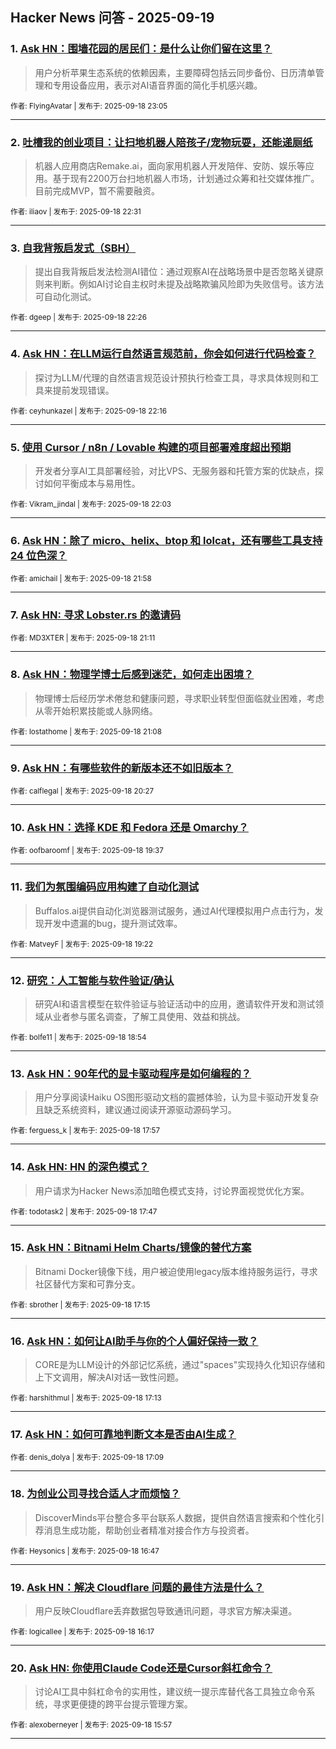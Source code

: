 ## Hacker News 问答 - 2025-09-19


### 1. [Ask HN：围墙花园的居民们：是什么让你们留在这里？](https://news.ycombinator.com/item?id=45296090)
> 用户分析苹果生态系统的依赖因素，主要障碍包括云同步备份、日历清单管理和专用设备应用，表示对AI语音界面的简化手机感兴趣。

<sub>作者: FlyingAvatar | 发布于: 2025-09-18 23:05</sub>

---

### 2. [吐槽我的创业项目：让扫地机器人陪孩子/宠物玩耍，还能递厕纸](https://news.ycombinator.com/item?id=45295826)
> 机器人应用商店Remake.ai，面向家用机器人开发陪伴、安防、娱乐等应用。基于现有2200万台扫地机器人市场，计划通过众筹和社交媒体推广。目前完成MVP，暂不需要融资。

<sub>作者: iliaov | 发布于: 2025-09-18 22:31</sub>

---

### 3. [自我背叛启发式（SBH）](https://news.ycombinator.com/item?id=45295780)
> 提出自我背叛启发法检测AI错位：通过观察AI在战略场景中是否忽略关键原则来判断。例如AI讨论自主权时未提及战略欺骗风险即为失败信号。该方法可自动化测试。

<sub>作者: dgeep | 发布于: 2025-09-18 22:26</sub>

---

### 4. [Ask HN：在LLM运行自然语言规范前，你会如何进行代码检查？](https://news.ycombinator.com/item?id=45295681)
> 探讨为LLM/代理的自然语言规范设计预执行检查工具，寻求具体规则和工具来提前发现错误。

<sub>作者: ceyhunkazel | 发布于: 2025-09-18 22:16</sub>

---

### 5. [使用 Cursor / n8n / Lovable 构建的项目部署难度超出预期](https://news.ycombinator.com/item?id=45295562)
> 开发者分享AI工具部署经验，对比VPS、无服务器和托管方案的优缺点，探讨如何平衡成本与易用性。

<sub>作者: Vikram_jindal | 发布于: 2025-09-18 22:03</sub>

---

### 6. [Ask HN：除了 micro、helix、btop 和 lolcat，还有哪些工具支持 24 位色深？](https://news.ycombinator.com/item?id=45295523)

<sub>作者: amichail | 发布于: 2025-09-18 21:58</sub>

---

### 7. [Ask HN: 寻求 Lobster.rs 的邀请码](https://news.ycombinator.com/item?id=45295068)

<sub>作者: MD3XTER | 发布于: 2025-09-18 21:11</sub>

---

### 8. [Ask HN：物理学博士后感到迷茫，如何走出困境？](https://news.ycombinator.com/item?id=45295037)
> 物理博士后经历学术倦怠和健康问题，寻求职业转型但面临就业困难，考虑从零开始积累技能或人脉网络。

<sub>作者: lostathome | 发布于: 2025-09-18 21:08</sub>

---

### 9. [Ask HN：有哪些软件的新版本还不如旧版本？](https://news.ycombinator.com/item?id=45294606)

<sub>作者: calflegal | 发布于: 2025-09-18 20:27</sub>

---

### 10. [Ask HN：选择 KDE 和 Fedora 还是 Omarchy？](https://news.ycombinator.com/item?id=45294009)

<sub>作者: oofbaroomf | 发布于: 2025-09-18 19:37</sub>

---

### 11. [我们为氛围编码应用构建了自动化测试](https://news.ycombinator.com/item?id=45293848)
> Buffalos.ai提供自动化浏览器测试服务，通过AI代理模拟用户点击行为，发现开发中遗漏的bug，提升测试效率。

<sub>作者: MatveyF | 发布于: 2025-09-18 19:22</sub>

---

### 12. [研究：人工智能与软件验证/确认](https://news.ycombinator.com/item?id=45293564)
> 研究AI和语言模型在软件验证与验证活动中的应用，邀请软件开发和测试领域从业者参与匿名调查，了解工具使用、效益和挑战。

<sub>作者: bolfe11 | 发布于: 2025-09-18 18:54</sub>

---

### 13. [Ask HN：90年代的显卡驱动程序是如何编程的？](https://news.ycombinator.com/item?id=45292821)
> 用户分享阅读Haiku OS图形驱动文档的震撼体验，认为显卡驱动开发复杂且缺乏系统资料，建议通过阅读开源驱动源码学习。

<sub>作者: ferguess_k | 发布于: 2025-09-18 17:57</sub>

---

### 14. [Ask HN: HN 的深色模式？](https://news.ycombinator.com/item?id=45292696)
> 用户请求为Hacker News添加暗色模式支持，讨论界面视觉优化方案。

<sub>作者: todotask2 | 发布于: 2025-09-18 17:47</sub>

---

### 15. [Ask HN：Bitnami Helm Charts/镜像的替代方案](https://news.ycombinator.com/item?id=45292304)
> Bitnami Docker镜像下线，用户被迫使用legacy版本维持服务运行，寻求社区替代方案和可靠分支。

<sub>作者: sbrother | 发布于: 2025-09-18 17:15</sub>

---

### 16. [Ask HN：如何让AI助手与你的个人偏好保持一致？](https://news.ycombinator.com/item?id=45292285)
> CORE是为LLM设计的外部记忆系统，通过"spaces"实现持久化知识存储和上下文调用，解决AI对话一致性问题。

<sub>作者: harshithmul | 发布于: 2025-09-18 17:13</sub>

---

### 17. [Ask HN：如何可靠地判断文本是否由AI生成？](https://news.ycombinator.com/item?id=45292214)

<sub>作者: denis_dolya | 发布于: 2025-09-18 17:09</sub>

---

### 18. [为创业公司寻找合适人才而烦恼？](https://news.ycombinator.com/item?id=45291911)
> DiscoverMinds平台整合多平台联系人数据，提供自然语言搜索和个性化引荐消息生成功能，帮助创业者精准对接合作方与投资者。

<sub>作者: Heysonics | 发布于: 2025-09-18 16:47</sub>

---

### 19. [Ask HN：解决 Cloudflare 问题的最佳方法是什么？](https://news.ycombinator.com/item?id=45291490)
> 用户反映Cloudflare丢弃数据包导致通讯问题，寻求官方解决渠道。

<sub>作者: logicallee | 发布于: 2025-09-18 16:17</sub>

---

### 20. [Ask HN: 你使用Claude Code还是Cursor斜杠命令？](https://news.ycombinator.com/item?id=45291252)
> 讨论AI工具中斜杠命令的实用性，建议统一提示库替代各工具独立命令系统，寻求更便捷的跨平台提示管理方案。

<sub>作者: alexoberneyer | 发布于: 2025-09-18 15:57</sub>

---
